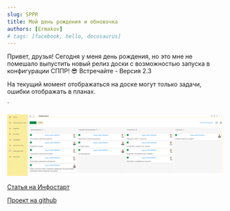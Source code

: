 ```yaml
---
slug: SPPR
title: Мой день рождения и обновочка
authors: [Ermakov]
# tags: [facebook, hello, docusaurus]
---
```


Привет, друзья!
Сегодня у меня день рождения, но это мне не помешало выпустить новый релиз доски с возможностью запуска в конфигурации СППР! 😎
Встречайте - Версия 2.3

На текущий момент отображаться на доске могут только задачи, ошибки отображать в планах.
<!-- truncate -->`

![доска в СППР](image.png)

[Статья на Инфостарт](https://infostart.ru/1c/tools/2398094/)

[Проект на github](https://github.com/ViktorErmakov/OneKanban)